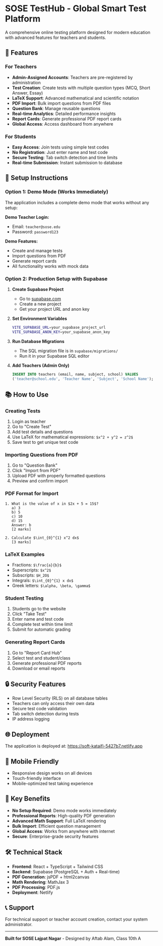 # SOSE TestHub - Global Smart Test Platform

A comprehensive online testing platform designed for modern education with advanced features for teachers and students.

## 🚀 Features

### For Teachers
- **Admin-Assigned Accounts**: Teachers are pre-registered by administration
- **Test Creation**: Create tests with multiple question types (MCQ, Short Answer, Essay)
- **LaTeX Support**: Advanced mathematical and scientific notation
- **PDF Import**: Bulk import questions from PDF files
- **Question Bank**: Manage reusable questions
- **Real-time Analytics**: Detailed performance insights
- **Report Cards**: Generate professional PDF report cards
- **Global Access**: Access dashboard from anywhere

### For Students
- **Easy Access**: Join tests using simple test codes
- **No Registration**: Just enter name and test code
- **Secure Testing**: Tab switch detection and time limits
- **Real-time Submission**: Instant submission to database

## 🔧 Setup Instructions

### Option 1: Demo Mode (Works Immediately)
The application includes a complete demo mode that works without any setup:

**Demo Teacher Login:**
- Email: `teacher@sose.edu`
- Password: `password123`

**Demo Features:**
- Create and manage tests
- Import questions from PDF
- Generate report cards
- All functionality works with mock data

### Option 2: Production Setup with Supabase

1. **Create Supabase Project**
   - Go to [supabase.com](https://supabase.com)
   - Create a new project
   - Get your project URL and anon key

2. **Set Environment Variables**
   ```bash
   VITE_SUPABASE_URL=your_supabase_project_url
   VITE_SUPABASE_ANON_KEY=your_supabase_anon_key
   ```

3. **Run Database Migrations**
   - The SQL migration file is in `supabase/migrations/`
   - Run it in your Supabase SQL editor

4. **Add Teachers (Admin Only)**
   ```sql
   INSERT INTO teachers (email, name, subject, school) VALUES
   ('teacher@school.edu', 'Teacher Name', 'Subject', 'School Name');
   ```

## 📚 How to Use

### Creating Tests
1. Login as teacher
2. Go to "Create Test"
3. Add test details and questions
4. Use LaTeX for mathematical expressions: `$x^2 + y^2 = z^2$`
5. Save test to get unique test code

### Importing Questions from PDF
1. Go to "Question Bank"
2. Click "Import from PDF"
3. Upload PDF with properly formatted questions
4. Preview and confirm import

### PDF Format for Import
```
1. What is the value of x in $2x + 5 = 15$?
   a) 3
   b) 5
   c) 10
   d) 15
   Answer: b
   [2 marks]

2. Calculate $\int_{0}^{1} x^2 dx$
   [3 marks]
```

### LaTeX Examples
- Fractions: `$\frac{a}{b}$`
- Superscripts: `$x^2$`
- Subscripts: `$H_2O$`
- Integrals: `$\int_{0}^{1} x dx$`
- Greek letters: `$\alpha, \beta, \gamma$`

### Student Testing
1. Students go to the website
2. Click "Take Test"
3. Enter name and test code
4. Complete test within time limit
5. Submit for automatic grading

### Generating Report Cards
1. Go to "Report Card Hub"
2. Select test and student/class
3. Generate professional PDF reports
4. Download or email reports

## 🔒 Security Features
- Row Level Security (RLS) on all database tables
- Teachers can only access their own data
- Secure test code validation
- Tab switch detection during tests
- IP address logging

## 🌐 Deployment
The application is deployed at: https://soft-kataifi-5427b7.netlify.app

## 📱 Mobile Friendly
- Responsive design works on all devices
- Touch-friendly interface
- Mobile-optimized test taking experience

## 🎯 Key Benefits
- **No Setup Required**: Demo mode works immediately
- **Professional Reports**: High-quality PDF generation
- **Advanced Math Support**: Full LaTeX rendering
- **Bulk Import**: Efficient question management
- **Global Access**: Works from anywhere with internet
- **Secure**: Enterprise-grade security features

## 🛠 Technical Stack
- **Frontend**: React + TypeScript + Tailwind CSS
- **Backend**: Supabase (PostgreSQL + Auth + Real-time)
- **PDF Generation**: jsPDF + html2canvas
- **Math Rendering**: MathJax 3
- **PDF Processing**: PDF.js
- **Deployment**: Netlify

## 📞 Support
For technical support or teacher account creation, contact your system administrator.

---

**Built for SOSE Lajpat Nagar** - Designed by Aftab Alam, Class 10th A